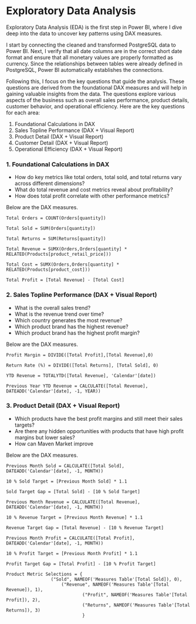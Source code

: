 # Exploratory Data Analysis

Exploratory Data Analysis (EDA) is the first step in Power BI, where I dive deep into the data to uncover key patterns using DAX measures.

I start by connecting the cleaned and transformed PostgreSQL data to Power BI. Next, I verify that all date columns are in the correct short date format and ensure that all monetary values are properly formatted as currency. Since the relationships between tables were already defined in PostgreSQL, Power BI automatically establishes the connections.

Following this, I focus on the key questions that guide the analysis. These questions are derived from the foundational DAX measures and will help in gaining valuable insights from the data. The questions explore various aspects of the business such as overall sales performance, product details, customer behavior, and operational efficiency. Here are the key questions for each area:

1. Foundational Calculations in DAX
2. Sales Topline Performance (DAX + Visual Report)
3. Product Detail (DAX + Visual Report)
4. Customer Detail (DAX + Visual Report)
5. Operational Efficiency (DAX + Visual Report)


### 1. Foundational Calculations in DAX
- How do key metrics like total orders, total sold, and total returns vary across different dimensions?
- What do total revenue and cost metrics reveal about profitability?
- How does total profit correlate with other performance metrics?

Below are the DAX measures.
```DAX
Total Orders = COUNT(Orders[quantity])

Total Sold = SUM(Orders[quantity])

Total Returns = SUM(Returns[quantity])
 
Total Revenue = SUMX(Orders,Orders[quantity] * RELATED(Products[product_retail_price]))

Total Cost = SUMX(Orders,Orders[quantity] * RELATED(Products[product_cost]))

Total Profit = [Total Revenue] - [Total Cost]
```


### 2. Sales Topline Performance (DAX + Visual Report)
- What is the overall sales trend?
- What is the revenue trend over time?
- Which country generates the most revenue?
- Which product brand has the highest revenue?
- Which product brand has the highest profit margin?

Below are the DAX measures.
```DAX
Profit Margin = DIVIDE([Total Profit],[Total Revenue],0)

Return Rate (%) = DIVIDE([Total Returns], [Total Sold], 0)

YTD Revenue = TOTALYTD([Total Revenue], 'Calendar'[date])

Previous Year YTD Revenue = CALCULATE([Total Revenue], DATEADD('Calendar'[date], -1, YEAR))
```


### 3. Product Detail (DAX + Visual Report)
- Which products have the best profit margins and still meet their sales targets?
- Are there any hidden opportunities with products that have high profit margins but lower sales?
- How can Maven Market improve 

Below are the DAX measures.
```DAX
Previous Month Sold = CALCULATE([Total Sold], DATEADD('Calendar'[date], -1, MONTH))

10 % Sold Target = [Previous Month Sold] * 1.1

Sold Target Gap = [Total Sold] - [10 % Sold Target]

Previous Month Revenue = CALCULATE([Total Revenue], DATEADD('Calendar'[date], -1, MONTH)) 

10 % Revenue Target = [Previous Month Revenue] * 1.1

Revenue Target Gap = [Total Revenue] - [10 % Revenue Target]

Previous Month Profit = CALCULATE([Total Profit], DATEADD('Calendar'[date], -1, MONTH))

10 % Profit Target = [Previous Month Profit] * 1.1

Profit Target Gap = [Total Profit] - [10 % Profit Target]

Product Metric Selections = {
			     ("Sold", NAMEOF('Measures Table'[Total Sold]), 0),
    			     ("Revenue", NAMEOF('Measures Table'[Total Revenue]), 1),
                             ("Profit", NAMEOF('Measures Table'[Total Profit]), 2),
                             ("Returns", NAMEOF('Measures Table'[Total Returns]), 3)
                             }
```


